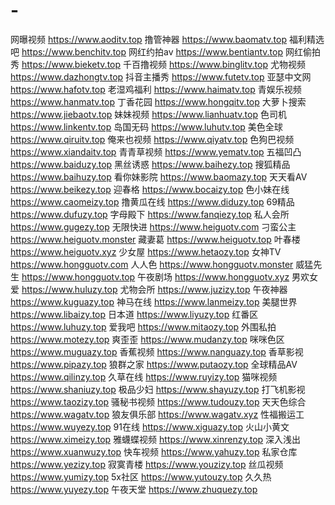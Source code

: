 # -
网曝视频 https://www.aoditv.top 撸管神器 https://www.baomatv.top 福利精选吧 https://www.benchitv.top 网红约拍av https://www.bentiantv.top 网红偷拍秀 https://www.bieketv.top 千百撸视频 https://www.binglitv.top 尤物视频 https://www.dazhongtv.top 抖音主播秀 https://www.futetv.top 亚瑟中文网 https://www.hafotv.top 老湿鸡福利 https://www.haimatv.top 青娱乐视频 https://www.hanmatv.top 丁香花园 https://www.hongqitv.top 大萝卜搜索 https://www.jiebaotv.top 妹妹视频 https://www.lianhuatv.top 色司机 https://www.linkentv.top 岛国无码 https://www.luhutv.top 美色全球 https://www.qiruitv.top 俺来也视频 https://www.qiyatv.top 色狗巴视频 https://www.xiandaitv.top 青青草视频 https://www.yematv.top 五福凹凸 https://www.baiduzy.top 黑丝诱惑 https://www.baihezy.top 搜狐精品 https://www.baihuzy.top 看你妹影院 https://www.baomazy.top 天天看AV https://www.beikezy.top 迎春格 https://www.bocaizy.top 色小妹在线 https://www.caomeizy.top 撸黄瓜在线 https://www.diduzy.top 69精品 https://www.dufuzy.top 字母殿下 https://www.fanqiezy.top 私人会所 https://www.gugezy.top 无限快进 https://www.heiguotv.com 刁蛮公主 https://www.heiguotv.monster 藏妻葛 https://www.heiguotv.top 叶春楼 https://www.heiguotv.xyz 少女屋 https://www.hetaozy.top 女神TV https://www.hongguotv.com 人人色 https://www.hongguotv.monster 威猛先生 https://www.hongguotv.top 午夜剧场 https://www.hongguotv.xyz 男欢女爱 https://www.huluzy.top 尤物会所 https://www.juzizy.top 午夜神器 https://www.kuguazy.top 神马在线 https://www.lanmeizy.top 美腿世界 https://www.libaizy.top 日本道 https://www.liyuzy.top 红番区 https://www.luhuzy.top 爱我吧 https://www.mitaozy.top 外围私拍 https://www.motezy.top 爽歪歪 https://www.mudanzy.top 咪咪色区 https://www.muguazy.top 香蕉视频 https://www.nanguazy.top 香草影视 https://www.pipazy.top 狼群之家 https://www.putaozy.top 全球精品AV https://www.qilinzy.top 久草在线 https://www.ruyizy.top 猫咪视频 https://www.shaniuzy.top 极品少妇 https://www.shayuzy.top 打飞机影视 https://www.taozizy.top 骚秘书视频 https://www.tudouzy.top 天天色综合 https://www.wagatv.top 狼友俱乐部 https://www.wagatv.xyz 性福搬运工 https://www.wuyezy.top 91在线 https://www.xiguazy.top 火山小黄文 https://www.ximeizy.top 雅蠛蝶视频 https://www.xinrenzy.top 深入浅出 https://www.xuanwuzy.top 快车视频 https://www.yahuzy.top 私家仓库 https://www.yezizy.top 寂寞青楼 https://www.youzizy.top 丝瓜视频 https://www.yumizy.top 5x社区 https://www.yutouzy.top 久久热 https://www.yuyezy.top 午夜天堂 https://www.zhuquezy.top
